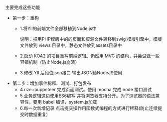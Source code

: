 主要完成这些功能
- 第一步：重构
  - 1.将YII的前端文件全部移植到Node.js中
   
    说明：把用PHP模版中的的页面和资源文件转移到swig 模版引擎中，模版文件放到 views 目录中，静态文件放到assets目录中
  - 2.启动 KOA2 的项目重写前端逻辑。仍然用 MVC 的结构，并尝试做一些容错机制（防止Node.js崩溃）
  - 3.修改 YII 后段位json接口 输出JSON给NodeJS使用
- 第二步：增加事件稀释、测试、打包发布
  - 4.rize+puppeteer 完成页面测试。使用 mocha 完成 node 接口测试
  - 5.业务逻辑这边使用ES6编写 并将浏览器支持分开。为了浏览器的语法兼容性，要用 babel 编译，system.js加载
  - 6.每一次新增记录 点击提交操作用函数式编程的方式进行稀释(防止连续提交时数据重复)
